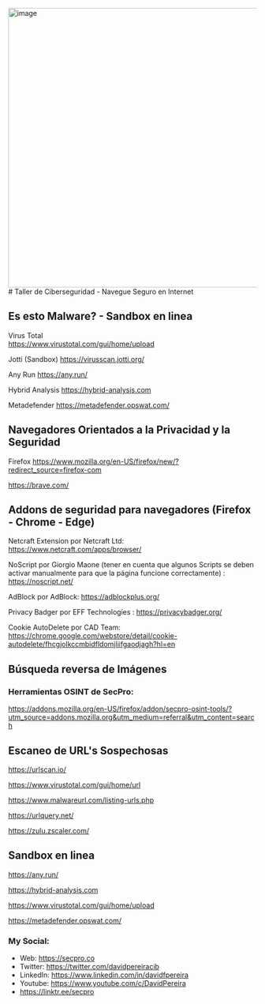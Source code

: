 <img width="566" alt="image" src="https://github.com/davidpereiracib/Taller-Navegue-Seguro/assets/50082994/5e07b158-b36a-474d-9134-1d3d1de49004"># Taller de Ciberseguridad - Navegue Seguro en Internet

## Es esto Malware?  -  Sandbox en linea

Virus Total  
https://www.virustotal.com/gui/home/upload

Jotti (Sandbox)
https://virusscan.jotti.org/

Any Run
https://any.run/

Hybrid Analysis
https://hybrid-analysis.com

Metadefender
https://metadefender.opswat.com/

## Navegadores Orientados a la Privacidad y la Seguridad 

Firefox
https://www.mozilla.org/en-US/firefox/new/?redirect_source=firefox-com

https://brave.com/

## Addons de seguridad para navegadores (Firefox - Chrome - Edge)

Netcraft Extension por Netcraft Ltd: 
https://www.netcraft.com/apps/browser/

NoScript por Giorgio Maone (tener en cuenta que algunos Scripts se deben activar manualmente para que la página funcione correctamente) :
https://noscript.net/

AdBlock por AdBlock: 
https://adblockplus.org/

Privacy Badger por EFF Technologies :
https://privacybadger.org/

Cookie AutoDelete por CAD Team: 
https://chrome.google.com/webstore/detail/cookie-autodelete/fhcgjolkccmbidfldomjliifgaodjagh?hl=en

## Búsqueda reversa de Imágenes

### Herramientas OSINT de SecPro:

https://addons.mozilla.org/en-US/firefox/addon/secpro-osint-tools/?utm_source=addons.mozilla.org&utm_medium=referral&utm_content=search



## Escaneo de URL's Sospechosas

https://urlscan.io/

https://www.virustotal.com/gui/home/url

https://www.malwareurl.com/listing-urls.php

https://urlquery.net/

https://zulu.zscaler.com/


## Sandbox en linea

https://any.run/

https://hybrid-analysis.com

https://www.virustotal.com/gui/home/upload

https://metadefender.opswat.com/



### My Social:
  - Web: https://secpro.co
  - Twitter: https://twitter.com/davidpereiracib
  - LinkedIn: https://www.linkedin.com/in/davidfpereira
  - Youtube: https://www.youtube.com/c/DavidPereira
  - https://linktr.ee/secpro
